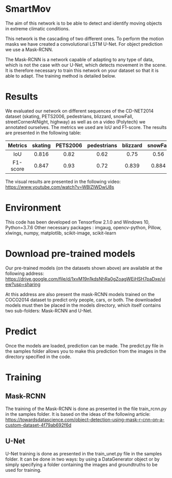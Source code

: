 # SmartMov

The aim of this network is to be able to detect and identify moving objects in extreme climatic conditions.

This network is the cascading of two different ones.
To perform the motion masks we have created a convolutional LSTM U-Net. For object prediction we use a Mask-RCNN.

The Mask-RCNN is a network capable of adapting to any type of data, which is not the case with our U-Net, which detects movement in the scene. It is therefore necessary to train this network on your dataset so that it is able to adapt. The training method is detailed below.

# Results

We evaluated our network on different sequences of the CD-NET2014 dataset (skating, PETS2006, pedestrians, blizzard, snowFall, streetCornerAtNight, highway) as well as on a video (Polytech) we annotated ourselves.
The metrics we used are IoU and F1-score. The results are presented in the following table:

| Metrics  | skating | PETS2006 | pedestrians | blizzard | snowFall | streetCorner | highway | Polytech | Mean  |
| :------: | :-----: | :------: | :---------: | :------: | :------: | :----------: | :-----: | :------: | :--:  |
| IoU      | 0.816   | 0.82     | 0.62        | 0.75     | 0.56     | 0.38         | 0.64    | 0.62     | 0.651 |
| F1-score | 0.847   | 0.93     | 0.72        | 0.839    | 0.884    | 0.429        | 0.789   | 0.834    | 0.784 |

The visual results are presented in the following video: https://www.youtube.com/watch?v=WBlZlWDwU8s

# Environment
This code has been developed on Tensorflow 2.1.0 and Windows 10, Python=3.7.6
Other necessary packages : imgaug, opencv-python, Pillow, xlwings, numpy, matplotlib, scikit-image, scikit-learn

# Download pre-trained models
Our pre-trained models (on the datasets shown above) are available at the following address: https://drive.google.com/file/d/1xvM19n1kdsNhRa0gZoagWEjHSH7paDxe/view?usp=sharing

At this address are also present the mask-RCNN models trained on the COCO2014 dataset to predict only people, cars, or both.
The downloaded models must then be placed in the models directory, which itself contains two sub-folders: Mask-RCNN and U-Net.

# Predict
Once the models are loaded, prediction can be made. The predict.py file in the samples folder allows you to make this prediction from the images in the directory specified in the code.

# Training

## Mask-RCNN
The training of the Mask-RCNN is done as presented in the file train_rcnn.py in the samples folder. It is based on the ideas of the following article: https://towardsdatascience.com/object-detection-using-mask-r-cnn-on-a-custom-dataset-4f79ab692f6d

## U-Net
U-Net training is done as presented in the train_unet.py file in the samples folder. It can be done in two ways: by using a DataGenerator object or by simply specifying a folder containing the images and groundtruths to be used for training.
